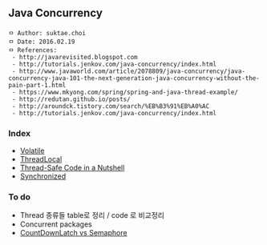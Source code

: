 ## Java Concurrency

```
ㅁ Author: suktae.choi
ㅁ Date: 2016.02.19
ㅁ References:
 - http://javarevisited.blogspot.com
 - http://tutorials.jenkov.com/java-concurrency/index.html
 - http://www.javaworld.com/article/2078809/java-concurrency/java-concurrency-java-101-the-next-generation-java-concurrency-without-the-pain-part-1.html
 - https://www.mkyong.com/spring/spring-and-java-thread-example/
 - http://redutan.github.io/posts/
 - http://aroundck.tistory.com/search/%EB%B3%91%EB%A0%AC
 - http://tutorials.jenkov.com/java-concurrency/index.html
```

### Index
- [Volatile](https://github.com/agongi/study/tree/master/java-concurrency/volatile/)
- [ThreadLocal](https://github.com/agongi/study/tree/master/java-concurrency/threadlocal/)
- [Thread-Safe Code in a Nutshell](https://github.com/agongi/study/tree/master/java-concurrency/thread-safe/)
- [Synchronized](https://github.com/agongi/study/tree/master/java-concurrency/synchronized/)

### To do
- Thread 종류들 table로 정리 / code 로 비교정리
- Concurrent packages
- [CountDownLatch vs Semaphore](https://stackoverflow.com/questions/184147/countdownlatch-vs-semaphore)
